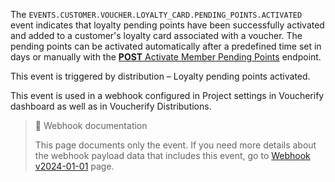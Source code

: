 The `EVENTS.CUSTOMER.VOUCHER.LOYALTY_CARD.PENDING_POINTS.ACTIVATED` event indicates that loyalty pending points have been successfully activated and added to a customer's loyalty card associated with a voucher. The pending points can be activated automatically after a predefined time set in days or manually with the [**POST** Activate Member Pending Points](ref:activate-member-pending-points) endpoint.

This event is triggered by distribution – Loyalty pending points activated.

This event is used in a webhook configured in Project settings in Voucherify dashboard as well as in Voucherify Distributions.

> 📘 Webhook documentation
>
> This page documents only the event. If you need more details about the webhook payload data that includes this event, go to [Webhook v2024-01-01](ref:introduction-to-webhooks "Introduction to webhooks v2024-01-01") page.